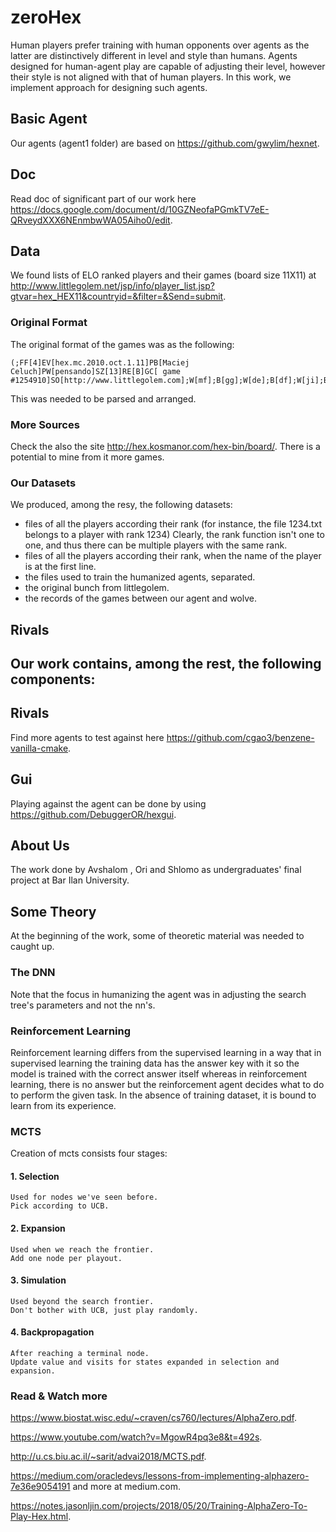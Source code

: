 # zeroHex 
Human players prefer training with human opponents over agents as the latter are distinctively different in level and style than humans.
Agents designed for human-agent play are capable of adjusting their level, however their style is not aligned with that of human players.
In this work, we implement approach for designing such agents.

## Basic Agent
Our agents (agent1 folder) are based on https://github.com/gwylim/hexnet.

## Doc
Read doc of significant part of our work here https://docs.google.com/document/d/10GZNeofaPGmkTV7eE-QRveydXXX6NEnmbwWA05Aiho0/edit.

## Data
We found lists of ELO ranked players and their games (board size 11X11) at http://www.littlegolem.net/jsp/info/player_list.jsp?gtvar=hex_HEX11&countryid=&filter=&Send=submit.

### Original Format
The original format of the games was as the following:
```
(;FF[4]EV[hex.mc.2010.oct.1.11]PB[Maciej Celuch]PW[pensando]SZ[13]RE[B]GC[ game #1254910]SO[http://www.littlegolem.com];W[mf];B[gg];W[de];B[df];W[ji];B[if];W[ld];B[jg];W[jf];B[ig];W[kg];B[kc];W[mb];B[ma];W[lb];B[la];W[kb];B[ka];W[jb];B[ja];W[hc];B[hb];W[fd];B[fc];W[ib];B[ia];W[gc];B[gb];W[cd];B[da];W[eb];B[dd];W[ce];B[dc];W[cc];B[db];W[bb];B[le];W[kf];B[ke];W[je];B[il];W[jj];B[kk];W[hk];B[resign])
```
This was needed to be parsed and arranged. 

### More Sources
Check the also the site http://hex.kosmanor.com/hex-bin/board/.
There is a potential to mine from it more games. 

### Our Datasets
We produced, among the resy, the following datasets:
- files of all the players according their rank (for instance, the file 1234.txt belongs to a player with rank 1234)
Clearly, the rank function isn't one to one, and thus there can be multiple players with the same rank.
- files of all the players according their rank, when the name of the player is at the first line.
- the files used to train the humanized agents, separated.
- the original bunch from littlegolem.
- the records of the games between our agent and wolve.

## Rivals
Our work contains, among the rest, the following components:
-

## Rivals
Find more agents to test against here https://github.com/cgao3/benzene-vanilla-cmake.

## Gui
Playing against the agent can be done by using https://github.com/DebuggerOR/hexgui.

## About Us
The work done by Avshalom , Ori and Shlomo as undergraduates' final project at Bar Ilan University.

## Some Theory
At the beginning of the work, some of theoretic material was needed to caught up.

### The DNN
Note that the focus in humanizing the agent was in adjusting the search tree's parameters and not the nn's. 

### Reinforcement Learning
Reinforcement learning differs from the supervised learning in a way that in supervised learning the training data has the answer key with it so the model is trained with the correct answer itself whereas in reinforcement learning, there is no answer but the reinforcement agent decides what to do to perform the given task. In the absence of training dataset, it is bound to learn from its experience.

### MCTS
Creation of mcts consists four stages:
#### 1. Selection
    Used for nodes we've seen before.
    Pick according to UCB.
#### 2. Expansion
    Used when we reach the frontier.
    Add one node per playout.
#### 3. Simulation
    Used beyond the search frontier.
    Don't bother with UCB, just play randomly.
#### 4. Backpropagation
    After reaching a terminal node.
    Update value and visits for states expanded in selection and expansion.

### Read & Watch more
https://www.biostat.wisc.edu/~craven/cs760/lectures/AlphaZero.pdf.

https://www.youtube.com/watch?v=MgowR4pq3e8&t=492s.

http://u.cs.biu.ac.il/~sarit/advai2018/MCTS.pdf.

https://medium.com/oracledevs/lessons-from-implementing-alphazero-7e36e9054191 and more at medium.com.

https://notes.jasonljin.com/projects/2018/05/20/Training-AlphaZero-To-Play-Hex.html.

